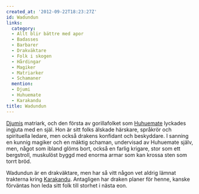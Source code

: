 ```yaml
---
created_at: '2012-09-22T18:23:27Z'
id: Wadundun
links:
  category:
  - Allt blir bättre med apor
  - Badasses
  - Barbarer
  - Drakväktare
  - Folk i skogen
  - Hårdingar
  - Magiker
  - Matriarker
  - Schamaner
  mention:
  - Djumi
  - Huhuemate
  - Karakandu
title: Wadundun
---
```


[Djumis] matriark, och den första av gorillafolket som [Huhuemate] lyckades ingjuta med en själ. Hon
är sitt folks älskade härskare, språkrör och spirituella ledare, men också drakens konfidant och
beskyddare. I sanning en kunnig magiker och en mäktig schaman, undervisad av Huhuemate själv, men,
något som ibland glöms bort, också en farlig krigare, stor som ett bergstroll, muskulöst byggd med
enorma armar som kan krossa sten som torrt bröd.

Wadundun är en drakväktare, men har så vitt någon vet aldrig lämnat trakterna kring [Karakandu].
Antagligen har draken planer för henne, kanske förväntas hon leda sitt folk till storhet i nästa
eon.

  [Djumis]: Djumi
  [Huhuemate]: Huhuemate
  [Karakandu]: Karakandu